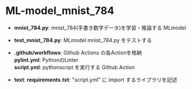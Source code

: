 # ML-model_mnist_784

+ **mnist_784.py**: mnist_784(手書き数字データ)を学習・推論する MLmodel  

+ **test_mnist_784.py**: MLmodel mnist_784.py をテストする  

+ **.github/workflows**: Github Actions の各Actionを格納  
  **pylint.yml**: PythonのLinter  
  **script.yml**: pythonscript を実行する Github Action  

+ **text**:
  **requirements.txt**: "script.yml" に import するライブラリを記述  